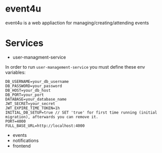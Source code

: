 # event4u

event4u is a web appliaction for managing/creating/attending events

# Services

- user-managment-service

In order to run `user-management-service` you must define these env variables:

```
DB_USERNAME=your_db_username
DB_PASSWORD=your_password
DB_HOST=your_db_host
DB_PORT=your_port
DATABASE=your_database_name
JWT_SECRET=your_secret
JWT_EXPIRE_TIME_TOKEN=1h
INITIAL_DB_SETUP=true // SET 'true' for first time running (initial migration), afterwards you can remove it.
PORT=4000
FULL_BASE_URL=http://localhost:4000
```

- events
- notifications
- frontend
